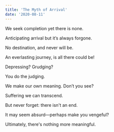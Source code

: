 ```yaml
---
title: 'The Myth of Arrival'
date: '2020-08-11'
---
```


We seek completion yet there is none.

Anticipating arrival but it’s always forgone.

No destination, and never will be.

An everlasting journey, is all there could be!

Depressing? Grudging?

You do the judging.

We make our own meaning. Don’t you see?

Suffering we can transcend.

But never forget: there isn't an end.

It may seem absurd—perhaps make you vengeful?

Ultimately, there's nothing more meaningful.
